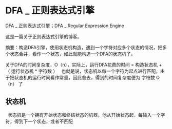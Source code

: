 # DFA _ 正则表达式引擎
DFA _ 正则表达式引擎；DFA _ Regular Expression Engine

这是一篇关于正则表达式引擎的博客。

  摘要：构造DFA引擎，使用状态机构造，遇到一个字符对应多个状态的情况，把多个状态合并，看作一个状态，如此就能构造一个DFA的状态机了。

  关于DFA的时间复杂度，O（n），实际上，运行DFA花费的时间 = 构造状态机 + （ 运行状态机 * 字符数 ）   也就是说，状态机以每一个字符为起点进行匹配，由于把状态机的运行时间看作常量，因此舍去，得到的时间复杂度便为 字符数 O（n） 了

##  状态机

   状态机是一个拥有开始状态和终结状态的机器，他从开始状态起，每输入一个字符，得到下一个状态，或者不匹配
